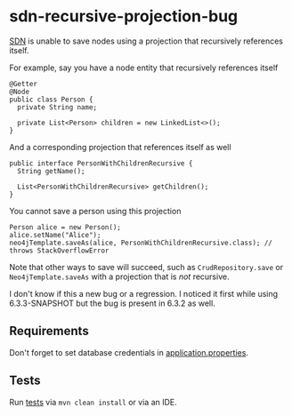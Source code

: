 # sdn-recursive-projection-bug

[SDN](https://github.com/spring-projects/spring-data-neo4j) is unable to save nodes using a projection that
recursively references itself.

For example, say you have a node entity that recursively references itself

    @Getter
    @Node
    public class Person {
      private String name;

      private List<Person> children = new LinkedList<>();
    }

And a corresponding projection that references itself as well

    public interface PersonWithChildrenRecursive {
      String getName();

      List<PersonWithChildrenRecursive> getChildren();
    }

You cannot save a person using this projection

    Person alice = new Person();
    alice.setName("Alice");
    neo4jTemplate.saveAs(alice, PersonWithChildrenRecursive.class); // throws StackOverflowError

Note that other ways to save will succeed, such as `CrudRepository.save` or `Neo4jTemplate.saveAs`
with a projection that is _not_ recursive.

I don't know if this a new bug or a regression. I noticed it first while using 6.3.3-SNAPSHOT
but the bug is present in 6.3.2 as well.

## Requirements

Don't forget to set database credentials in [application.properties](src/main/resources/application.properties).

## Tests

Run [tests](src/test/java/com/example/recursiveprojection/RecursiveProjectionTest.java) via `mvn clean install` or via an IDE.

